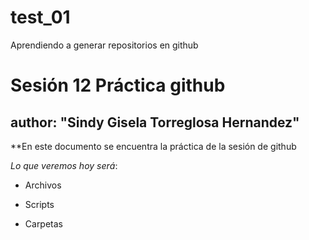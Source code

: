 # test_01
Aprendiendo a generar repositorios en github
# Sesión 12 Práctica github
## author: "Sindy Gisela Torreglosa Hernandez"

**En este documento se encuentra la práctica de la sesión de github

*Lo que veremos hoy será*:

+ Archivos

+ Scripts

+ Carpetas
